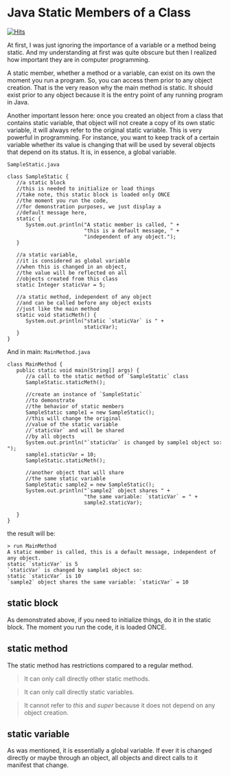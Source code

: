 # Java Static Members of a Class
[![Hits](https://hits.seeyoufarm.com/api/count/incr/badge.svg?url=https%3A%2F%2Fgithub.com%2Fxdvrx1%2Fjava-static-members-lesson&count_bg=%2379C83D&title_bg=%23555555&icon=&icon_color=%23E7E7E7&title=PAGE+VIEWS&edge_flat=false)](https://hits.seeyoufarm.com)

At first, I was just ignoring the importance of a variable or a method being static.
And my understanding at first was quite obscure but then I realized how important
they are in computer programming.

A static member, whether a method or a variable, can exist on its own the moment
you run a program. So, you can access them prior to any object creation. That is
the very reason why the main method is static. It should exist prior to any
object because it is the entry point of any running program in Java.

Another important lesson here: once you created an object from a class that contains
static variable, that object will not create a copy of its own static variable,
it will always refer to the original static variable. This is very powerful in
programming. For instance, you want to keep track of a certain variable whether 
its value is changing that will be used by several objects that depend on its status. 
It is, in essence, a global variable.

`SampleStatic.java`

```
class SampleStatic {
   //a static block
   //this is needed to initialize or load things
   //take note, this static block is loaded only ONCE 
   //the moment you run the code,
   //for demonstration purposes, we just display a 
   //default message here,
   static {
      System.out.println("A static member is called, " +
                         "this is a default message, " +
                         "independent of any object.");  
   }
   
   //a static variable,
   //it is considered as global variable
   //when this is changed in an object,
   //the value will be reflected on all
   //objects created from this class
   static Integer staticVar = 5;
   
   //a static method, independent of any object
   //and can be called before any object exists
   //just like the main method
   static void staticMeth() {
      System.out.println("static `staticVar` is " +
                         staticVar);
   }      
}
```

And in main: `MainMethod.java`

```
class MainMethod {
   public static void main(String[] args) {
      //a call to the static method of `SampleStatic` class
      SampleStatic.staticMeth();   
      
      //create an instance of `SampleStatic`
      //to demonstrate 
      //the behavior of static members
      SampleStatic sample1 = new SampleStatic();
      //this will change the original
      //value of the static variable
      //`staticVar` and will be shared
      //by all objects
      System.out.println("`staticVar` is changed by sample1 object so: ");
      sample1.staticVar = 10;
      SampleStatic.staticMeth();
      
      //another object that will share
      //the same static variable
      SampleStatic sample2 = new SampleStatic();
      System.out.println("`sample2` object shares " +
                         "the same variable: `staticVar` = " +
                         sample2.staticVar);
      
   }
}
```

the result will be:

```
> run MainMethod
A static member is called, this is a default message, independent of any object.
static `staticVar` is 5
`staticVar` is changed by sample1 object so: 
static `staticVar` is 10
`sample2` object shares the same variable: `staticVar` = 10
```

## static block
As demonstrated above, if you need to initialize things, do it in
the static block. The moment you run the code, it is loaded ONCE.

## static method
The static method has restrictions compared to a regular method.
> It can only call directly other static methods.

> It can only call directly static variables.

> It cannot refer to *this* and *super* because it does not depend
on any object creation. 

## static variable
As was mentioned, it is essentially a global variable. If ever it is changed
directly or maybe through an object, all objects and direct calls to it
manifest that change.
